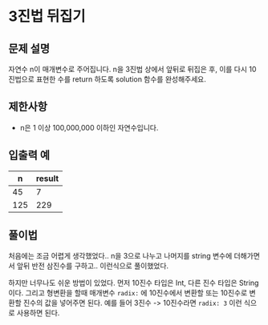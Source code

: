 # 3진법 뒤집기

## 문제 설명
자연수 n이 매개변수로 주어집니다. n을 3진법 상에서 앞뒤로 뒤집은 후, 이를 다시 10진법으로 표현한 수를 return 하도록 solution 함수를 완성해주세요.

## 제한사항
- n은 1 이상 100,000,000 이하인 자연수입니다.

## 입출력 예
| n |  result |
|---|---|
|45|7|
|125|229|

## 풀이법
처음에는 조금 어렵게 생각했었다..
n을 3으로 나누고 나머지를 string 변수에 더해가면서 앞뒤 반전 삼진수를 구하고.. 이런식으로 풀이했었다.

하지만 너무나도 쉬운 방법이 있었다.
먼저 10진수 타입은 Int, 다른 진수 타입은 String 이다.
그리고 형변환을 할때 매개변수 `radix:` 에 10진수에서 변환할 또는 10진수로 변환할 진수의 값을 넣어주면 된다.
예를 들어 3진수 -> 10진수라면 `radix: 3` 이런 식으로 사용하면 된다.

